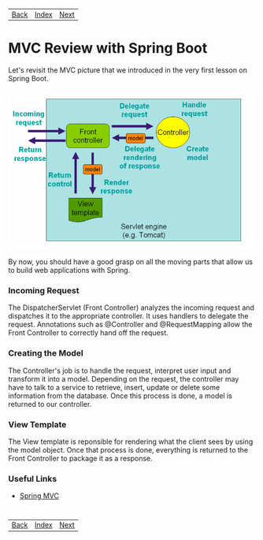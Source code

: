 <table width="100%">
    <tr>
        <td><a href="./009_Student_Roster_III.md">Back</a></td>
        <td><a href="../../Index.md">Index</a></td>
        <td><a href="./011_DojoOverflow.md">Next</a></td>
    </tr>
</table>

#

#   MVC Review with Spring Boot
Let's revisit the MVC picture that we introduced in the very first lesson on Spring Boot.

<img src="./../../000_img/mvc-response-cycle%20(1).png">

By now, you should have a good grasp on all the moving parts that allow us to build web applications with Spring.

### __Incoming Request__
The DispatcherServlet (Front Controller) analyzes the incoming request and dispatches it to the appropriate controller. It uses handlers to delegate the request. Annotations such as @Controller and @RequestMapping allow the Front Controller to correctly hand off the request.

### __Creating the Model__
The Controller's job is to handle the request, interpret user input and transform it into a model. Depending on the request, the controller may have to talk to a service to retrieve, insert, update or delete some information from the database. Once this process is done, a model is returned to our controller.

### __View Template__
The View template is reponsible for rendering what the client sees by using the model object. Once that process is done, everything is returned to the Front Controller to package it as a response.

### __Useful Links__
*   [Spring MVC](https://docs.spring.io/spring/docs/current/spring-framework-reference/html/mvc.html)

#

[]()
<table width="100%">
    <tr>
        <td><a href="./009_Student_Roster_III.md">Back</a></td>
        <td><a href="../../Index.md">Index</a></td>
        <td><a href="./011_DojoOverflow.md">Next</a></td>
    </tr>
</table>